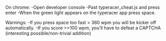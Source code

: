 On chrome:
	-Open developer console
	-Past typeracer_cheat.js and press enter
	-When the green light appears on the typeracer app press space.

Warnings:
	-If you press space too fast > 360 wpm you will be kicker off automatically.
	-If you score >=100 wpm, you'll have to defeat a CAPTCHA (interesting possible/non-trivial addition)
